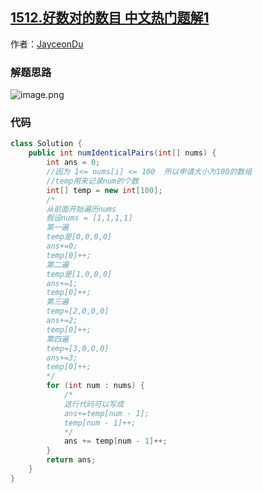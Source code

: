 ## [1512.好数对的数目 中文热门题解1](https://leetcode.cn/problems/number-of-good-pairs/solutions/100000/zhe-gu-ji-shi-wo-xie-zen-yao-duo-ti-yi-lai-zui-dua)

作者：[JayceonDu](https://leetcode.cn/u/JayceonDu)

### 解题思路


![image.png](https://pic.leetcode-cn.com/fa9a105fd30da8a17eafb859e0113580c479f05384939d8ebfb6e6495f754273-image.png)

### 代码

```java
class Solution {
    public int numIdenticalPairs(int[] nums) {
        int ans = 0;
        //因为 1<= nums[i] <= 100  所以申请大小为100的数组
        //temp用来记录num的个数
        int[] temp = new int[100];
        /*
        从前面开始遍历nums
        假设nums = [1,1,1,1]
        第一遍
        temp是[0,0,0,0]
        ans+=0;
        temp[0]++;
        第二遍
        temp是[1,0,0,0]
        ans+=1;
        temp[0]++;
        第三遍
        temp=[2,0,0,0]
        ans+=2;
        temp[0]++;
        第四遍
        temp=[3,0,0,0]
        ans+=3;
        temp[0]++;
        */
        for (int num : nums) {
            /*
            这行代码可以写成
            ans+=temp[num - 1];
            temp[num - 1]++;
            */
            ans += temp[num - 1]++;
        }
        return ans;
    }
}
```